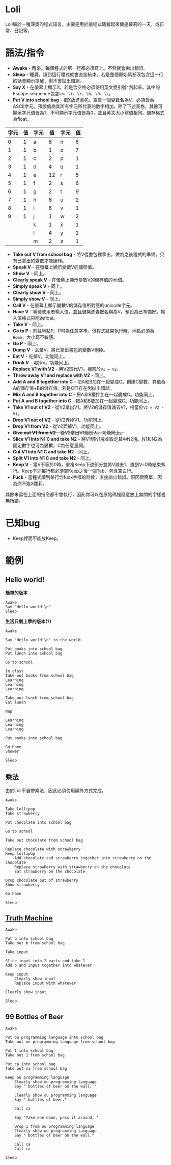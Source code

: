 # Loli
Loli屬於一種深奧的程式語言。主要是用於讓程式碼看起來像是蘿莉的一天，或日常、日記等。

# 語法/指令
* **Awake** - 醒來。每個程式的第一行都必須寫上。不然就會拋出錯誤。
* **Sleep** - 睡覺。讀到這行程式就會直接結束。若是整個原始碼都沒包含這一行的話會顯示提醒，但不會拋出錯誤。
* **Say X** - 在螢幕上顯示X。若是含空格必須使用英文雙引號`"`刮起來。其中的Escape sequence包含`\n`、`\t`、`\r`、`\b`、`\0`、`\\`。
* **Put V into school bag** - 把X放進書包。宣告一個變數名為V，必須皆為ASCII字元。預設值為其所有字元所代表的數字相加。除了下述表格，其餘可顯示字元值皆為1，不可顯示字元值皆為0，並且英文大小寫值相同。儲存格式為float。

| 字元 | 值 | 字元 | 值 | 字元 | 值 |
|------|----|------|----|------|----|
| 0    | 1  | a    | 8  | n    | 6  |
| 1    | 1  | b    | 1  | o    | 7  |
| 2    | 1  | c    | 2  | p    | 1  |
| 3    | 1  | d    | 4  | q    | 1  |
| 4    | 1  | e    | 12 | r    | 5  |
| 5    | 1  | f    | 2  | s    | 6  |
| 6    | 1  | g    | 2  | t    | 9  |
| 7    | 1  | h    | 6  | u    | 2  |
| 8    | 1  | i    | 6  | v    | 1  |
| 9    | 1  | j    | 1  | w    | 2  |
|      |    | k    | 1  | x    | 1  |
|      |    | l    | 4  | y    | 2  |
|      |    | m    | 2  | z    | 1  |

* **Take out V from school bag** - 將V從書包裡拿出，做為之後程式的準備。只有已拿出的變數才能操作。
* **Speak V** - 在螢幕上顯示變數V的儲存值。
* **Show V** - 同上。
* **Clearly speak V** - 在螢幕上顯示變數V的儲存值的int值。
* **Simply speak V** - 同上。
* **Clearly show V** - 同上。
* **Simply show V** - 同上。
* **Call V** - 在螢幕上顯示變數V的儲存值所對應的unicode字元。
* **Have V** - 等待使用者輸入值，並且儲存進變數名稱為V。預設為已準備好。輸入值格式只能為float。
* **Take V** - 同上。
* **Go to P** - 前往地點P。P可為任意字串。但程式結束執行時，地點必須為`Home`，大小寫不敏感。
* **Go P** - 同上。
* **Dump V** - 丟棄V。將已拿出書包的變數V刪掉。
* **Eat V** - 吃掉V。功能同上。
* **Drink V** - 喝掉V。功能同上。
* **Replace V1 with V2** - 用V2取代V1。相當於`V1 = V2`。
* **Throw away V1 and replace with V2** - 同上。
* **Add A and B together into C** - 把A和B加在一起變成C。創建C變數，其值為A的儲存值+B的儲存值。若是C已存在則拋出錯誤。
* **Mix A and B together into C** - 把A和B攪拌加在一起變成C。功能同上。
* **Put A and B together into C** - 把A和B放加在一起變成C。功能同上。
* **Take V1 out of V2** - 從V2拿出V1。將V2的儲存值減去V1，相當於`V2 = V2 - V1`。
* **Drop V1 out of V2** - 從V2弄掉V1。功能同上。
* **Drop V1 from V2** - 從V2弄掉V1。功能同上。
* ~~**Give out V1 from V2** - 從V2拿出V1給別人。功能同上。~~
* **Slice V1 into N1 C and take N2** - 將V1切N1塊並取走其中N2塊。N1和N2為固定數字也可為變數，C為任意量詞。
* **Cut V1 into N1 C and take N2** - 同上。
* **Split V1 into N1 C and take N2** - 同上。
* **Keep V** - 當V不等於0時，重複Keep下述部分並將V減去1，直到V=0時結束執行。Keep下述每行都必須空Keep之後一個Tab，包含空白行。
* **Fuck** - 當程式讀到某行含fuck字樣的時候，直接拋出錯誤。原因很簡單，因為你不能X蘿莉。

其餘未寫在上面的指令都不會執行，因此你可以在原始碼裡隨意放上無關的字樣也無所謂。

# 已知bug
* Keep裡面不能放Keep。

# 範例
## Hello world!
**簡單的版本**
```loli
Awake
Say "Hello world!\n"
Sleep
```
**生活只剩上學的版本(?)**
```loli
Awake

Say "Hello world!\n" to the world

Put books into school bag
Put lunch into school bag

Go to school

In class
Take out books from school bag
Learning
Learning
Learning

Take out lunch from school bag
Eat lunch

Nap

Learning
Learning
Learning

Put books into school bag

Go Home
Shower

Sleep
```

## 乘法
由於Loli不自帶乘法，因此必須使用額外方式完成。
```loli
Awake

Take lollipop
Take strawberry

Put chocolate into school bag

Go to school

Take out chocolate from school bag

Replace chocolate with strawberry
Keep lollipop
	Add chocolate and strawberry together into strawberry on the chocolate
	Replace strawberry with strawberry on the chocolate
	Eat strawberry on the chocolate

Drop chocolate out of strawberry
Show strawberry

Go home

Sleep
```

## [Truth Machine](https://esolangs.org/wiki/Truth-machine )
```loli
Awake

Put b into school bag
Take out b from school bag

Take input

Slice input into 2 parts and take 1
Add b and input together into whatever

Keep input
	Clearly show input
	Replace input with whatever

Clearly show input

Sleep
```

## 99 Bottles of Beer
```loli
Awake

Put ou programming language into school bag
Take out ou programming language from school bag

Put 1 into school bag
Take out 1 from school bag

Put ca into school bag
Take out ca from school bag

Keep ou programming language
	Clearly show ou programming language
	Say " bottles of beer on the wall, "
	
	Clearly show ou programming language
	Say " bottles of beer."
	
	Call ca
	
	Say "Take one down, pass it around, "
	
	Drop 1 from ou programming language
	Clearly show ou programming language
	Say " bottles of beer on the wall."
	
	Call ca
	Call ca

Sleep
```
